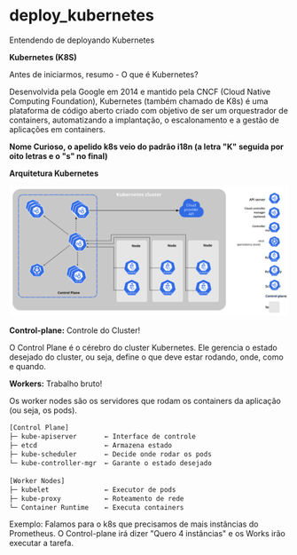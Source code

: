 # deploy_kubernetes
Entendendo de deployando Kubernetes


**Kubernetes (K8S)**

 Antes de iniciarmos, resumo - O que é Kubernetes?

Desenvolvida pela Google em 2014 e mantido pela CNCF (Cloud Native Computing Foundation), Kubernetes (também chamado de K8s) é uma plataforma de código aberto criado com objetivo de ser um orquestrador de containers, automatizando a implantação, o escalonamento e a gestão de aplicações em containers.

**Nome Curioso, o apelido k8s veio do padrão i18n (a letra "K" seguida por oito letras e o "s" no final)**


**Arquitetura Kubernetes**



![Arquitetura Kubernetes](imagens/arquitetura.svg)

**Control-plane:** Controle do Cluster!

O Control Plane é o cérebro do cluster Kubernetes. Ele gerencia o estado desejado do cluster, ou seja, define o que deve estar rodando, onde, como e quando.


**Workers:** Trabalho bruto!

Os worker nodes são os servidores que rodam os containers da aplicação (ou seja, os pods).


````
[Control Plane]
├─ kube-apiserver       ← Interface de controle
├─ etcd                 ← Armazena estado
├─ kube-scheduler       ← Decide onde rodar os pods
└─ kube-controller-mgr  ← Garante o estado desejado

[Worker Nodes]
├─ kubelet              ← Executor de pods
├─ kube-proxy           ← Roteamento de rede
└─ Container Runtime    ← Executa containers
````

Exemplo: Falamos para o k8s que precisamos de mais instâncias do Prometheus. O Control-plane irá dizer "Quero 4 instâncias" e os Works irão executar a tarefa.








